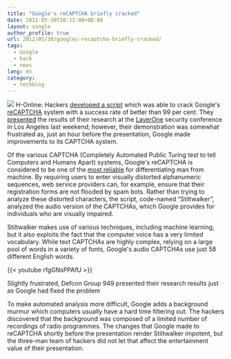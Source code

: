 ```yaml
---
title: "Google's reCAPTCHA briefly cracked"
date: 2012-05-30T20:11:00+00:00
layout: single
author_profile: true
url: 2012/05/30/googles-recaptcha-briefly-cracked/
tags:
  - Google
  - hack
  - news
lang: en
category: 
  - techblog
---
```

![](http://lh4.ggpht.com/-OAD1xzJSuPI/T8Z3xbxUDUI/AAAAAAAAGJY/3x5jI3--3Kk/s1600-h/recaptcha%25255B2%25255D.png)
H-Online: Hackers [developed a script](http://www.dc949.org/projects/stiltwalker/) which was able to crack Google's [reCAPTCHA](http://recaptcha.net/) system with a success rate of better than 99 per cent. They [presented](http://www.layerone.org/speakers/#stiltwalker) the results of their research at the [LayerOne](http://www.layerone.org/) security conference in Los Angeles last weekend; however, their demonstration was somewhat frustrated as, just an hour before the presentation, Google made improvements to its CAPTCHA system. 

Of the various CAPTCHA (Completely Automated Public Turing test to tell Computers and Humans Apart) systems, Google's reCAPTCHA is considered to be one of the [most reliable](http://www.h-online.com/news/item/CAPTCHA-schemes-still-easy-to-bypass-1371934.html) for differentiating man from machine. By requiring users to enter visually distorted alphanumeric sequences, web service providers can, for example, ensure that their registration forms are not flooded by spam bots. Rather than trying to analyze these distorted characters, the script, code-named “Stiltwalker”, analyzed the audio version of the CAPTCHAs, which Google provides for individuals who are visually impaired. 

Stiltwalker makes use of various techniques, including machine learning, but it also exploits the fact that the computer voice has a very limited vocabulary. While text CAPTCHAs are highly complex, relying on a large pool of words in a variety of fonts, Google's audio CAPTCHAs use just 58 different English words.

{{< youtube rfgGNsPPAfU >}}

Slightly frustrated, Defcon Group 949 presented their research results just as Google had fixed the problem

To make automated analysis more difficult, Google adds a background murmur which computers usually have a hard time filtering out. The hackers discovered that the background was composed of a limited number of recordings of radio programmes. The changes that Google made to reCAPTCHA shortly before the presentation render Stiltwalker impotent, but the three-man team of hackers did not let that affect the entertainment value of their presentation.
